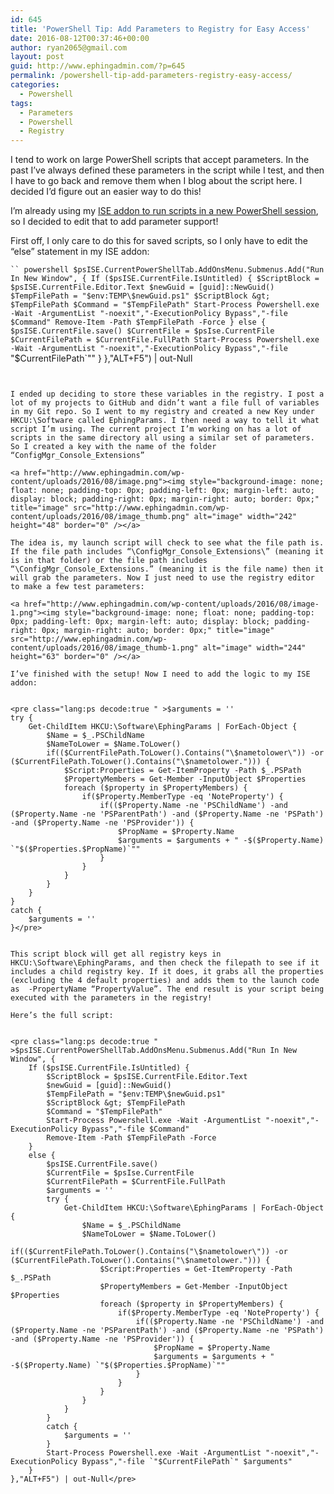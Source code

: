 ```yaml
---
id: 645
title: 'PowerShell Tip: Add Parameters to Registry for Easy Access'
date: 2016-08-12T00:37:46+00:00
author: ryan2065@gmail.com
layout: post
guid: http://www.ephingadmin.com/?p=645
permalink: /powershell-tip-add-parameters-registry-easy-access/
categories:
  - Powershell
tags:
  - Parameters
  - Powershell
  - Registry
---
```

I tend to work on large PowerShell scripts that accept parameters. In the past I’ve always defined these parameters in the script while I test, and then I have to go back and remove them when I blog about the script here. I decided I’d figure out an easier way to do this!

I’m already using my <a href="http://www.ephingadmin.com/run-wpf-powershell-scripts-in-the-ise-without-all-the-crashing/" target="_blank">ISE addon to run scripts in a new PowerShell session</a>, so I decided to edit that to add parameter support!

First off, I only care to do this for saved scripts, so I only have to edit the “else” statement in my ISE addon:

 
`​`` powershell
$psISE.CurrentPowerShellTab.AddOnsMenu.Submenus.Add("Run In New Window", {
    If ($psISE.CurrentFile.IsUntitled) {
        $ScriptBlock = $psISE.CurrentFile.Editor.Text
        $newGuid = [guid]::NewGuid()
        $TempFilePath = "$env:TEMP\$newGuid.ps1"
        $ScriptBlock &gt; $TempFilePath
        $Command = "$TempFilePath"
        Start-Process Powershell.exe -Wait -ArgumentList "-noexit","-ExecutionPolicy Bypass","-file $Command"
        Remove-Item -Path $TempFilePath -Force
    }
    else {
        $psISE.CurrentFile.save()
        $CurrentFile = $psIse.CurrentFile
        $CurrentFilePath = $CurrentFile.FullPath
        Start-Process Powershell.exe -Wait -ArgumentList "-noexit","-ExecutionPolicy Bypass","-file `"$CurrentFilePath`""
    }
},"ALT+F5") | out-Null
```


I ended up deciding to store these variables in the registry. I post a lot of my projects to GitHub and didn’t want a file full of variables in my Git repo. So I went to my registry and created a new Key under HKCU:\Software called EphingParams. I then need a way to tell it what script I’m using. The current project I’m working on has a lot of scripts in the same directory all using a similar set of parameters. So I created a key with the name of the folder “ConfigMgr_Console_Extensions”

<a href="http://www.ephingadmin.com/wp-content/uploads/2016/08/image.png"><img style="background-image: none; float: none; padding-top: 0px; padding-left: 0px; margin-left: auto; display: block; padding-right: 0px; margin-right: auto; border: 0px;" title="image" src="http://www.ephingadmin.com/wp-content/uploads/2016/08/image_thumb.png" alt="image" width="242" height="48" border="0" /></a>

The idea is, my launch script will check to see what the file path is. If the file path includes “\ConfigMgr_Console_Extensions\” (meaning it is in that folder) or the file path includes “\ConfigMgr_Console_Extensions.” (meaning it is the file name) then it will grab the parameters. Now I just need to use the registry editor to make a few test parameters:

<a href="http://www.ephingadmin.com/wp-content/uploads/2016/08/image-1.png"><img style="background-image: none; float: none; padding-top: 0px; padding-left: 0px; margin-left: auto; display: block; padding-right: 0px; margin-right: auto; border: 0px;" title="image" src="http://www.ephingadmin.com/wp-content/uploads/2016/08/image_thumb-1.png" alt="image" width="244" height="63" border="0" /></a>

I’ve finished with the setup! Now I need to add the logic to my ISE addon:

 
<pre class="lang:ps decode:true " >$arguments = ''
try {
    Get-ChildItem HKCU:\Software\EphingParams | ForEach-Object {
        $Name = $_.PSChildName
        $NameToLower = $Name.ToLower()
        if(($CurrentFilePath.ToLower().Contains("\$nametolower\")) -or ($CurrentFilePath.ToLower().Contains("\$nametolower."))) {
            $Script:Properties = Get-ItemProperty -Path $_.PSPath
            $PropertyMembers = Get-Member -InputObject $Properties
            foreach ($property in $PropertyMembers) {
                if($Property.MemberType -eq 'NoteProperty') {
                    if(($Property.Name -ne 'PSChildName') -and ($Property.Name -ne 'PSParentPath') -and ($Property.Name -ne 'PSPath') -and ($Property.Name -ne 'PSProvider')) {
                        $PropName = $Property.Name
                        $arguments = $arguments + " -$($Property.Name) `"$($Properties.$PropName)`""
                    }
                }
            }
        }
    }
}
catch {
    $arguments = ''
}</pre> 


This script block will get all registry keys in HKCU:\Software\EphingParams, and then check the filepath to see if it includes a child registry key. If it does, it grabs all the properties (excluding the 4 default properties) and adds them to the launch code as  -PropertyName “PropertyValue”. The end result is your script being executed with the parameters in the registry!

Here’s the full script:

 
<pre class="lang:ps decode:true " >$psISE.CurrentPowerShellTab.AddOnsMenu.Submenus.Add("Run In New Window", {
    If ($psISE.CurrentFile.IsUntitled) {
        $ScriptBlock = $psISE.CurrentFile.Editor.Text
        $newGuid = [guid]::NewGuid()
        $TempFilePath = "$env:TEMP\$newGuid.ps1"
        $ScriptBlock &gt; $TempFilePath
        $Command = "$TempFilePath"
        Start-Process Powershell.exe -Wait -ArgumentList "-noexit","-ExecutionPolicy Bypass","-file $Command"
        Remove-Item -Path $TempFilePath -Force
    }
    else {
        $psISE.CurrentFile.save()
        $CurrentFile = $psIse.CurrentFile
        $CurrentFilePath = $CurrentFile.FullPath
        $arguments = ''
        try {
            Get-ChildItem HKCU:\Software\EphingParams | ForEach-Object {
                $Name = $_.PSChildName
                $NameToLower = $Name.ToLower()
                if(($CurrentFilePath.ToLower().Contains("\$nametolower\")) -or ($CurrentFilePath.ToLower().Contains("\$nametolower."))) {
                    $Script:Properties = Get-ItemProperty -Path $_.PSPath
                    $PropertyMembers = Get-Member -InputObject $Properties
                    foreach ($property in $PropertyMembers) {
                        if($Property.MemberType -eq 'NoteProperty') {
                            if(($Property.Name -ne 'PSChildName') -and ($Property.Name -ne 'PSParentPath') -and ($Property.Name -ne 'PSPath') -and ($Property.Name -ne 'PSProvider')) {
                                $PropName = $Property.Name
                                $arguments = $arguments + " -$($Property.Name) `"$($Properties.$PropName)`""
                            }
                        }
                    }
                }
            }
        }
        catch {
            $arguments = ''
        }
        Start-Process Powershell.exe -Wait -ArgumentList "-noexit","-ExecutionPolicy Bypass","-file `"$CurrentFilePath`" $arguments"
    }
},"ALT+F5") | out-Null</pre> 
